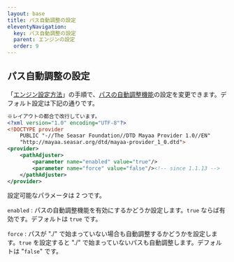 ```yaml
---
layout: base
title: パス自動調整の設定
eleventyNavigation:
  key: パス自動調整の設定
  parent: エンジンの設定
  order: 9
---
```

##  パス自動調整の設定

「[エンジン設定方法](/docs/settings/)」の手順で、[パスの自動調整機能](/docs/path_adjust/)の設定を変更できます。デフォルト設定は下記の通りです。

```xml {data-filename=org.seasar.mayaa.provider.ServiceProvider}
※レイアウトの都合で改行しています。
<?xml version="1.0" encoding="UTF-8"?>
<!DOCTYPE provider
    PUBLIC "-//The Seasar Foundation//DTD Mayaa Provider 1.0//EN"
    "http://mayaa.seasar.org/dtd/mayaa-provider_1_0.dtd">
<provider>
    <pathAdjuster>
        <parameter name="enabled" value="true"/>
        <parameter name="force" value="false"/><!-- since 1.1.13 -->
    </pathAdjuster>
</provider>
```
設定可能なパラメータは 2 つです。


`enabled`
: パスの自動調整機能を有効にするかどうか設定します。`true` ならば有効です。デフォルトは `true` です。

`force`
: パスが "./" で始まっていない場合も自動調整するかどうかを設定します。`true` を設定すると "./" で始まっていないパスも自動調整します。デフォルトは "`false`" です。
